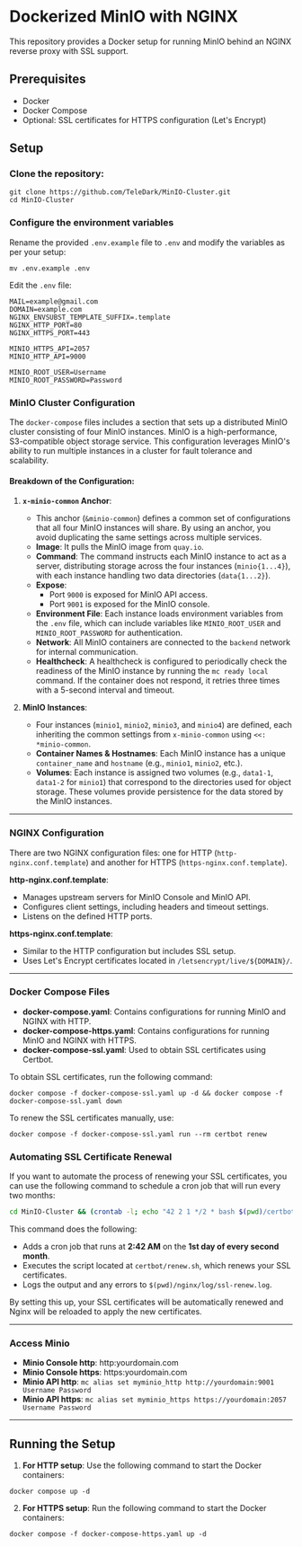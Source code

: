 # Dockerized MinIO with NGINX 

This repository provides a Docker setup for running MinIO behind an NGINX reverse proxy with SSL support.

## Prerequisites

- Docker
- Docker Compose
- Optional: SSL certificates for HTTPS configuration (Let's Encrypt)


## Setup

### Clone the repository:
```
git clone https://github.com/TeleDark/MinIO-Cluster.git
cd MinIO-Cluster
```
### Configure the environment variables

Rename the provided `.env.example` file to `.env` and modify the variables as per your setup:
```
mv .env.example .env
```
Edit the `.env` file:

```
MAIL=example@gmail.com
DOMAIN=example.com
NGINX_ENVSUBST_TEMPLATE_SUFFIX=.template
NGINX_HTTP_PORT=80
NGINX_HTTPS_PORT=443

MINIO_HTTPS_API=2057
MINIO_HTTP_API=9000

MINIO_ROOT_USER=Username
MINIO_ROOT_PASSWORD=Password
```

### MinIO Cluster Configuration

The `docker-compose` files includes a section that sets up a distributed MinIO cluster consisting of four MinIO instances. MinIO is a high-performance, S3-compatible object storage service. This configuration leverages MinIO's ability to run multiple instances in a cluster for fault tolerance and scalability.

#### Breakdown of the Configuration:

1. **`x-minio-common` Anchor**:
   - This anchor (`&minio-common`) defines a common set of configurations that all four MinIO instances will share. By using an anchor, you avoid duplicating the same settings across multiple services.
   - **Image**: It pulls the MinIO image from `quay.io`.
   - **Command**: The command instructs each MinIO instance to act as a server, distributing storage across the four instances (`minio{1...4}`), with each instance handling two data directories (`data{1...2}`).
   - **Expose**: 
     - Port `9000` is exposed for MinIO API access.
     - Port `9001` is exposed for the MinIO console.
   - **Environment File**: Each instance loads environment variables from the `.env` file, which can include variables like `MINIO_ROOT_USER` and `MINIO_ROOT_PASSWORD` for authentication.
   - **Network**: All MinIO containers are connected to the `backend` network for internal communication.
   - **Healthcheck**: A healthcheck is configured to periodically check the readiness of the MinIO instance by running the `mc ready local` command. If the container does not respond, it retries three times with a 5-second interval and timeout.

2. **MinIO Instances**:
   - Four instances (`minio1`, `minio2`, `minio3`, and `minio4`) are defined, each inheriting the common settings from `x-minio-common` using `<<: *minio-common`.
   - **Container Names & Hostnames**: Each MinIO instance has a unique `container_name` and `hostname` (e.g., `minio1`, `minio2`, etc.).
   - **Volumes**: Each instance is assigned two volumes (e.g., `data1-1`, `data1-2` for `minio1`) that correspond to the directories used for object storage. These volumes provide persistence for the data stored by the MinIO instances.

---

### NGINX Configuration

There are two NGINX configuration files: one for HTTP (`http-nginx.conf.template`) and another for HTTPS (`https-nginx.conf.template`).

**http-nginx.conf.template**:
- Manages upstream servers for MinIO Console and MinIO API.
- Configures client settings, including headers and timeout settings.
- Listens on the defined HTTP ports.

**https-nginx.conf.template**:
- Similar to the HTTP configuration but includes SSL setup.
- Uses Let's Encrypt certificates located in `/letsencrypt/live/${DOMAIN}/`.

---
### Docker Compose Files

- **docker-compose.yaml**: Contains configurations for running MinIO and NGINX with HTTP.
- **docker-compose-https.yaml**: Contains configurations for running MinIO and NGINX with HTTPS.
- **docker-compose-ssl.yaml**: Used to obtain SSL certificates using Certbot.

To obtain SSL certificates, run the following command:

```
docker compose -f docker-compose-ssl.yaml up -d && docker compose -f docker-compose-ssl.yaml down
```

To renew the SSL certificates manually, use:

```
docker compose -f docker-compose-ssl.yaml run --rm certbot renew
```

### Automating SSL Certificate Renewal

If you want to automate the process of renewing your SSL certificates, you can use the following command to schedule a cron job that will run every two months:

```bash
cd MinIO-Cluster && (crontab -l; echo "42 2 1 */2 * bash $(pwd)/certbot/renew.sh >> $(pwd)/nginx/log/ssl-renew.log 2>&1") | sort -u | crontab -
```

This command does the following:

- Adds a cron job that runs at **2:42 AM** on the **1st day of every second month**.
- Executes the script located at `certbot/renew.sh`, which renews your SSL certificates.
- Logs the output and any errors to `$(pwd)/nginx/log/ssl-renew.log`.

By setting this up, your SSL certificates will be automatically renewed and Nginx will be reloaded to apply the new certificates.

--- 


### Access Minio
- **Minio Console http**: http:yourdomain.com
- **Minio Console https**: https:yourdomain.com
- **Minio API http**: `mc alias set myminio_http http://yourdomain:9001 Username Password`
- **Minio API https**: `mc alias set myminio_https https://yourdomain:2057 Username Password`

---

## Running the Setup

1. **For HTTP setup**: Use the following command to start the Docker containers:
```
docker compose up -d
```

2. **For HTTPS setup**: Run the following command to start the Docker containers:
```
docker compose -f docker-compose-https.yaml up -d
```
